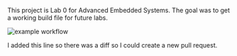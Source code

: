 This project is Lab 0 for Advanced Embedded Systems. The goal was to get a working build file for future labs.

![example workflow](https://github.com/emily-erickson/AdvEmbedSys_Lab0/actions/workflows/main.yml/badge.svg)

I added this line so there was a diff so I could create a new pull request.
